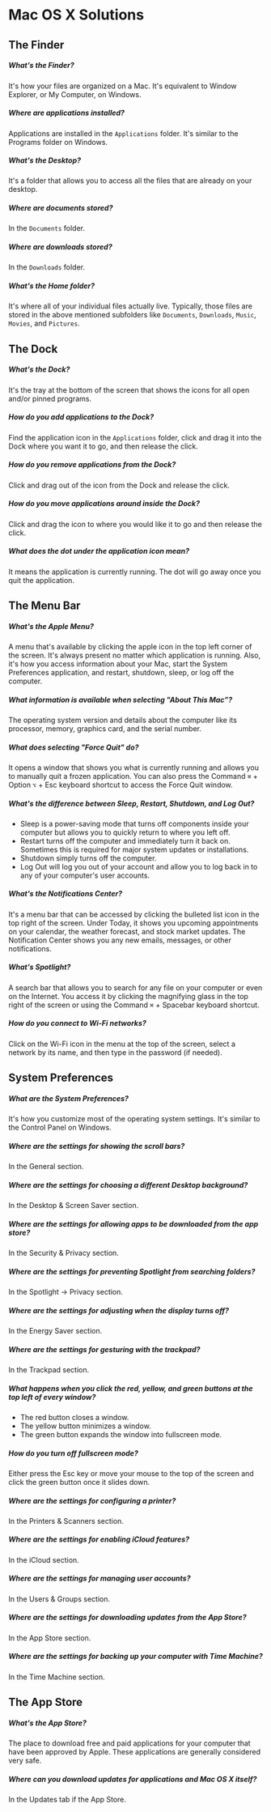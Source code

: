 # Mac OS X Solutions

## The Finder

##### What's the Finder?

It's how your files are organized on a Mac. It's equivalent to Window Explorer, or My Computer, on Windows.

##### Where are applications installed?

Applications are installed in the `Applications` folder. It's similar to the Programs folder on Windows.

##### What's the Desktop?

It's a folder that allows you to access all the files that are already on your desktop.

##### Where are documents stored?

In the `Documents` folder.

##### Where are downloads stored?

In the `Downloads` folder.

##### What's the Home folder?

It's where all of your individual files actually live. Typically, those files are stored in the above mentioned subfolders like `Documents`, `Downloads`, `Music`, `Movies`, and `Pictures`.

## The Dock

##### What's the Dock?

It's the tray at the bottom of the screen that shows the icons for all open and/or pinned programs.

##### How do you add applications to the Dock?

Find the application icon in the `Applications` folder, click and drag it into the Dock where you want it to go, and then release the click.

##### How do you remove applications from the Dock?

Click and drag out of the icon from the Dock and release the click.

##### How do you move applications around inside the Dock?

Click and drag the icon to where you would like it to go and then release the click.

##### What does the dot under the application icon mean?

It means the application is currently running. The dot will go away once you quit the application.

## The Menu Bar

##### What's the Apple Menu?

A menu that's available by clicking the apple icon in the top left corner of the screen. It's always present no matter which application is running. Also, it's how you access information about your Mac, start the System Preferences application, and restart, shutdown, sleep, or log off the computer.

##### What information is available when selecting "About This Mac”?

The operating system version and details about the computer like its processor, memory, graphics card, and the serial number.

##### What does selecting "Force Quit" do?

It opens a window that shows you what is currently running and allows you to manually quit a frozen application. You can also press the Command `⌘` + Option `⌥` + Esc keyboard shortcut to access the Force Quit window.

##### What's the difference between Sleep, Restart, Shutdown, and Log Out?

- Sleep is a power-saving mode that turns off components inside your computer but allows you to quickly return to where you left off.
- Restart turns off the computer and immediately turn it back on. Sometimes this is required for major system updates or installations.
- Shutdown simply turns off the computer.
- Log Out will log you out of your account and allow you to log back in to any of your computer's user accounts.

##### What's the Notifications Center?

It's a menu bar that can be accessed by clicking the bulleted list icon in the top right of the screen. Under Today, it shows you upcoming appointments on your calendar, the weather forecast, and stock market updates. The Notification Center shows you any new emails, messages, or other notifications.

##### What's Spotlight?

A search bar that allows you to search for any file on your computer or even on the Internet. You access it by clicking the magnifying glass in the top right of the screen or using the Command `⌘` + Spacebar keyboard shortcut.

##### How do you connect to Wi-Fi networks?

Click on the Wi-Fi icon in the menu at the top of the screen, select a network by its name, and then type in the password (if needed).

## System Preferences

##### What are the System Preferences?

It's how you customize most of the operating system settings. It's similar to the Control Panel on Windows.

##### Where are the settings for showing the scroll bars?

In the General section.

##### Where are the settings for choosing a different Desktop background?

In the Desktop & Screen Saver section.

##### Where are the settings for allowing apps to be downloaded from the app store?

In the Security & Privacy section.

##### Where are the settings for preventing Spotlight from searching folders?

In the Spotlight -> Privacy section.

##### Where are the settings for adjusting when the display turns off?

In the Energy Saver section.

##### Where are the settings for gesturing with the trackpad?

In the Trackpad section.

##### What happens when you click the red, yellow, and green buttons at the top left of every window?

- The red button closes a window.
- The yellow button minimizes a window.
- The green button expands the window into fullscreen mode.

##### How do you turn off fullscreen mode?

Either press the Esc key or move your mouse to the top of the screen and click the green button once it slides down.

##### Where are the settings for configuring a printer?

In the Printers & Scanners section.

##### Where are the settings for enabling iCloud features?

In the iCloud section.

##### Where are the settings for managing user accounts?

In the Users & Groups section.

##### Where are the settings for downloading updates from the App Store?

In the App Store section.

##### Where are the settings for backing up your computer with Time Machine?

In the Time Machine section.

## The App Store

##### What's the App Store?

The place to download free and paid applications for your computer that have been approved by Apple. These applications are generally considered very safe.

##### Where can you download updates for applications and Mac OS X itself?

In the Updates tab if the App Store.
